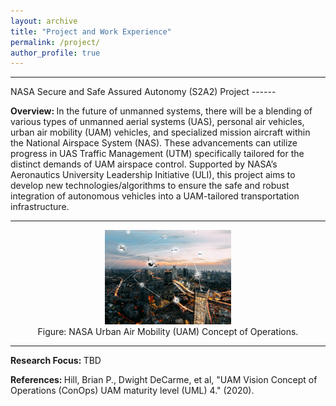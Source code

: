 ```yaml
---
layout: archive
title: "Project and Work Experience"
permalink: /project/
author_profile: true
---
```


<hr>
NASA Secure and Safe Assured Autonomy (S2A2) Project
------
<p> <strong> Overview: </strong> 
In the future of unmanned systems, there will be a blending of various types of unmanned aerial systems (UAS), personal air vehicles, urban air mobility (UAM) vehicles, and specialized mission aircraft within the National Airspace System (NAS). These advancements can utilize progress in UAS Traffic Management (UTM) specifically tailored for the distinct demands of UAM airspace control. Supported by NASA’s Aeronautics University Leadership Initiative (ULI), this project aims to develop new technologies/algorithms to ensure the safe and robust integration of autonomous vehicles into a UAM-tailored transportation infrastructure.  </p>

<hr>  
<div style="text-align:center;">
  <img src="/images/NASA_Conops.png" alt="MAS" style="width:40%">
  <figcaption> Figure: NASA Urban Air Mobility (UAM) Concept of Operations. </figcaption>
</div>
<hr>  

<p> <strong> Research Focus: </strong> 
TBD 
</p>

<p> <strong> References: </strong> 
Hill, Brian P., Dwight DeCarme, et al, "UAM Vision Concept of Operations (ConOps) UAM maturity level (UML) 4." (2020).
</p>

